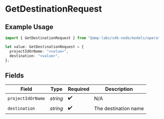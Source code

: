 # GetDestinationRequest

## Example Usage

```typescript
import { GetDestinationRequest } from "@amp-labs/sdk-node/models/operations";

let value: GetDestinationRequest = {
  projectIdOrName: "<value>",
  destination: "<value>",
};
```

## Fields

| Field                | Type                 | Required             | Description          |
| -------------------- | -------------------- | -------------------- | -------------------- |
| `projectIdOrName`    | *string*             | :heavy_check_mark:   | N/A                  |
| `destination`        | *string*             | :heavy_check_mark:   | The destination name |